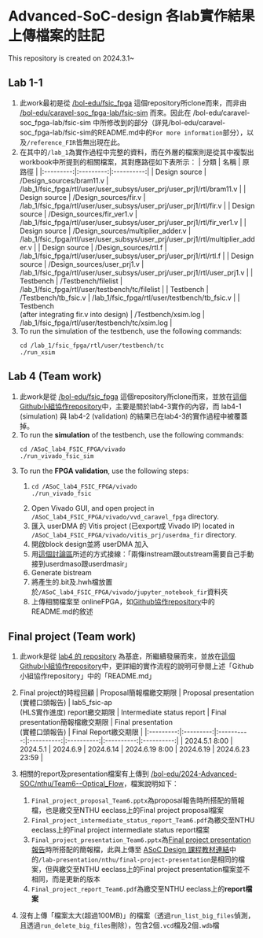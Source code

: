 # Advanced-SoC-design 各lab實作結果上傳檔案的註記
This repository is created on 2024.3.1~

## Lab 1-1
1. 此work最初是從 [/bol-edu/fsic_fpga](https://github.com/bol-edu/fsic_fpga/tree/main) 這個repository所clone而來，而非由 [/bol-edu/caravel-soc_fpga-lab/fsic-sim](https://github.com/bol-edu/caravel-soc_fpga-lab/tree/main/fsic-sim) 而來。因此在 /bol-edu/caravel-soc_fpga-lab/fsic-sim 中所修改到的部分（詳見/bol-edu/caravel-soc_fpga-lab/fsic-sim的README.md中的`For more information`部分），以及`/reference_FIR`皆無出現在此。
2. 在其中的`/lab_1`為實作過程中完整的資料，而在外層的檔案則是從其中複製出workbook中所提到的相關檔案，其對應路徑如下表所示：
   | 分類 | 名稱 | 原路徑 |
   |:---------:|:---------:|:----------:|
   | Design source | /Design_sources/bram11.v | /lab_1/fsic_fpga/rtl/user/user_subsys/user_prj/user_prj1/rtl/bram11.v |
   | Design source | /Design_sources/fir.v | /lab_1/fsic_fpga/rtl/user/user_subsys/user_prj/user_prj1/rtl/fir.v |
   | Design source | /Design_sources/fir_ver1.v | /lab_1/fsic_fpga/rtl/user/user_subsys/user_prj/user_prj1/rtl/fir_ver1.v |
   | Design source | /Design_sources/multiplier_adder.v | /lab_1/fsic_fpga/rtl/user/user_subsys/user_prj/user_prj1/rtl/multiplier_adder.v |
   | Design source | /Design_sources/rtl.f | /lab_1/fsic_fpga/rtl/user/user_subsys/user_prj/user_prj1/rtl/rtl.f |
   | Design source | /Design_sources/user_prj1.v | /lab_1/fsic_fpga/rtl/user/user_subsys/user_prj/user_prj1/rtl/user_prj1.v |
   | Testbench | /Testbench/filelist | /lab_1/fsic_fpga/rtl/user/testbench/tc/filelist |
   | Testbench | /Testbench/tb_fsic.v | /lab_1/fsic_fpga/rtl/user/testbench/tb_fsic.v |
   | Testbench<br/>(after integrating fir.v into design) | /Testbench/xsim.log | /lab_1/fsic_fpga/rtl/user/testbench/tc/xsim.log |
3. To run the simulation of the testbench, use the following commands:
   ```
   cd /lab_1/fsic_fpga/rtl/user/testbench/tc
   ./run_xsim
   ```

## Lab 4 (Team work)
1. 此work是從 [/bol-edu/fsic_fpga](https://github.com/bol-edu/fsic_fpga/tree/main) 這個repository所clone而來，並放在[這個Github小組協作repository](https://github.com/ZheChen-Bill/ASoC_lab4_FSIC_FPGA)中，主要是關於lab4-3實作的內容，而 lab4-1 (simulation) 與 lab4-2 (validation) 的結果已在lab4-3的實作過程中被覆蓋掉。
2. To run the **simulation** of the testbench, use the following commands:
   ```
   cd /ASoC_lab4_FSIC_FPGA/vivado
   ./run_vivado_fsic_sim
   ```
3. To run the **FPGA validation**, use the following steps:
   1. ```
      cd /ASoC_lab4_FSIC_FPGA/vivado
      ./run_vivado_fsic
      ```
   2. Open Vivado GUI, and open project in `/ASoC_lab4_FSIC_FPGA/vivado/vvd_caravel_fpga` directory.
   3. 匯入 userDMA 的 Vitis project (已export成 Vivado IP) located in `/ASoC_lab4_FSIC_FPGA/vivado/vitis_prj/userdma_fir` directory.
   4. 開啟block design並將 userDMA 加入
   5. 用[這個討論區](https://github.com/bol-edu/HLS-SOC-Discussions/discussions/221)所述的方式接線：「兩條instream跟outstream需要自己手動接到userdmaso跟userdmasir」
   6. Generate bistream
   7. 將產生的.bit及.hwh檔放置於`/ASoC_lab4_FSIC_FPGA/vivado/jupyter_notebook_fir`資料夾
   8. 上傳相關檔案至 onlineFPGA，如[Github協作repository](https://github.com/ZheChen-Bill/ASoC_lab4_FSIC_FPGA/tree/main/vivado/jupyter_notebook_result)中的README.md的敘述

## Final project (Team work)
1. 此work是從 [lab4 的 repository](https://github.com/ZheChen-Bill/ASoC_lab4_FSIC_FPGA) 為基底，所繼續發展而來，並放在[這個Github小組協作repository](https://github.com/whywhytellmewhy/ASoC-Final_project-optical_flow)中，更詳細的實作流程的說明可參閱上述「Github小組協作repository」中的「README.md」

2. Final project的時程回顧
   | Proposal簡報檔繳交期限 | Proposal presentation<br/>(實體口頭報告) | lab5_fsic-ap<br/>(HLS實作進度) report繳交期限 | Intermediate status report | Final presentation簡報檔繳交期限 | Final presentation<br/>(實體口頭報告) | Final Report繳交期限 |
   |:---------:|:---------:|:----------:|:----------:|:----------:|:----------:|:----------:|
   | 2024.5.1 8:00 | 2024.5.1 | 2024.6.9 | 2024.6.14 | 2024.6.19 8:00 | 2024.6.19 | 2024.6.23 23:59 |

3. 相關的report及presentation檔案有上傳到 [/bol-edu/2024-Advanced-SOC/nthu/Team6--Optical_Flow](https://github.com/bol-edu/2024-Advanced-SOC/tree/main/nthu/Team6--Optical_Flow)，檔案說明如下：
   1. `Final_project_proposal_Team6.pptx`為proposal報告時所搭配的簡報檔，也是繳交至NTHU eeclass上的Final project proposal檔案
   2. `Final_project_intermediate_status_report_Team6.pdf`為繳交至NTHU eeclass上的Final project intermediate status report檔案
   3. `Final_project_presentation_Team6.pptx`為[Final project presentation報告](https://www.youtube.com/watch?v=nXY4YCJLHuk&list=PLTA_T2FLzYNBtCq70wCKWC5lS8P3_DVHI&index=3)時所搭配的簡報檔，此與上傳至 [ASoC Design 課程教材連結](https://drive.google.com/drive/folders/1cGNs2LfW5ZdoaEpi_Nh6iANl7V4f6rtv?usp=sharing)中的`/lab-presentation/nthu/final-project-presentation`是相同的檔案，但與繳交至NTHU eeclass上的Final project presentation檔案並不相同，而是更新的版本
   4. `Final_project_report_Team6.pdf`為繳交至NTHU eeclass上的**report檔案**

4. 沒有上傳「檔案太大(超過100MB)」的檔案（透過`run_list_big_files`偵測，且透過`run_delete_big_files`刪除），包含2個`.vcd`檔及2個`.wdb`檔


